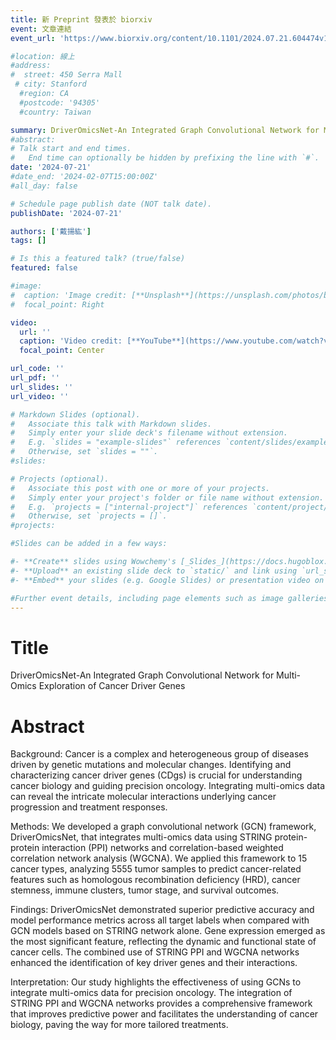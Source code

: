 ```yaml
---
title: 新 Preprint 發表於 biorxiv
event: 文章連結
event_url: 'https://www.biorxiv.org/content/10.1101/2024.07.21.604474v1'

#location: 線上
#address:
#  street: 450 Serra Mall
 # city: Stanford
  #region: CA
  #postcode: '94305'
  #country: Taiwan

summary: DriverOmicsNet-An Integrated Graph Convolutional Network for Multi-Omics Exploration of Cancer Driver Genes
#abstract: 
# Talk start and end times.
#   End time can optionally be hidden by prefixing the line with `#`.
date: '2024-07-21'
#date_end: '2024-02-07T15:00:00Z'
#all_day: false

# Schedule page publish date (NOT talk date).
publishDate: '2024-07-21'

authors: ['戴揚紘']
tags: []

# Is this a featured talk? (true/false)
featured: false

#image:
#  caption: 'Image credit: [**Unsplash**](https://unsplash.com/photos/bzdhc5b3Bxs)'
#  focal_point: Right

video:
  url: ''
  caption: 'Video credit: [**YouTube**](https://www.youtube.com/watch?v=bVHMlVoop68)'
  focal_point: Center

url_code: ''
url_pdf: ''
url_slides: ''
url_video: ''

# Markdown Slides (optional).
#   Associate this talk with Markdown slides.
#   Simply enter your slide deck's filename without extension.
#   E.g. `slides = "example-slides"` references `content/slides/example-slides.md`.
#   Otherwise, set `slides = ""`.
#slides:

# Projects (optional).
#   Associate this post with one or more of your projects.
#   Simply enter your project's folder or file name without extension.
#   E.g. `projects = ["internal-project"]` references `content/project/deep-learning/index.md`.
#   Otherwise, set `projects = []`.
#projects:

#Slides can be added in a few ways:

#- **Create** slides using Wowchemy's [_Slides_](https://docs.hugoblox.com/managing-content/#create-slides) feature and link using `slides` parameter in the front matter of the talk file
#- **Upload** an existing slide deck to `static/` and link using `url_slides` parameter in the front matter of the talk file
#- **Embed** your slides (e.g. Google Slides) or presentation video on this page using [shortcodes](https://docs.hugoblox.com/writing-markdown-latex/).

#Further event details, including page elements such as image galleries, can be added to the body of this page.
---
```

# Title
DriverOmicsNet-An Integrated Graph Convolutional Network for Multi-Omics Exploration of Cancer Driver Genes
# Abstract
Background: Cancer is a complex and heterogeneous group of diseases driven by genetic mutations and molecular changes. Identifying and characterizing cancer driver genes (CDgs) is crucial for understanding cancer biology and guiding precision oncology. Integrating multi-omics data can reveal the intricate molecular interactions underlying cancer progression and treatment responses.

Methods: We developed a graph convolutional network (GCN) framework, DriverOmicsNet, that integrates multi-omics data using STRING protein-protein interaction (PPI) networks and correlation-based weighted correlation network analysis (WGCNA). We applied this framework to 15 cancer types, analyzing 5555 tumor samples to predict cancer-related features such as homologous recombination deficiency (HRD), cancer stemness, immune clusters, tumor stage, and survival outcomes.

Findings: DriverOmicsNet demonstrated superior predictive accuracy and model performance metrics across all target labels when compared with GCN models based on STRING network alone. Gene expression emerged as the most significant feature, reflecting the dynamic and functional state of cancer cells. The combined use of STRING PPI and WGCNA networks enhanced the identification of key driver genes and their interactions.

Interpretation: Our study highlights the effectiveness of using GCNs to integrate multi-omics data for precision oncology. The integration of STRING PPI and WGCNA networks provides a comprehensive framework that improves predictive power and facilitates the understanding of cancer biology, paving the way for more tailored treatments.


